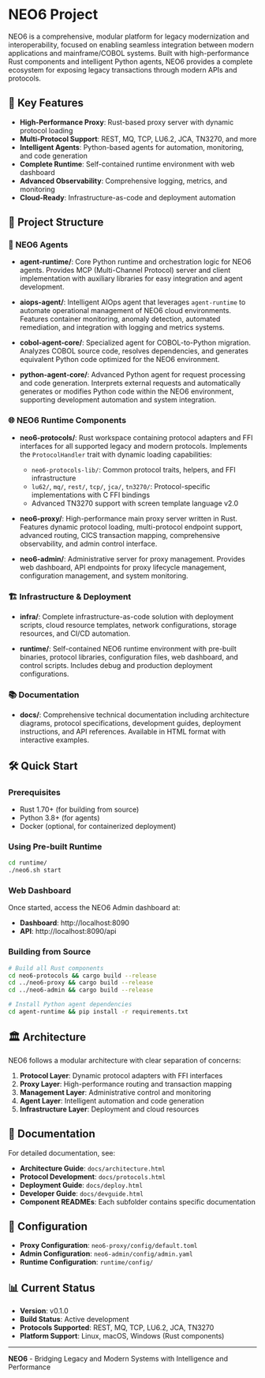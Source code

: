 # NEO6 Project

NEO6 is a comprehensive, modular platform for legacy modernization and interoperability, focused on enabling seamless integration between modern applications and mainframe/COBOL systems. Built with high-performance Rust components and intelligent Python agents, NEO6 provides a complete ecosystem for exposing legacy transactions through modern APIs and protocols.

## 🚀 Key Features

- **High-Performance Proxy**: Rust-based proxy server with dynamic protocol loading
- **Multi-Protocol Support**: REST, MQ, TCP, LU6.2, JCA, TN3270, and more
- **Intelligent Agents**: Python-based agents for automation, monitoring, and code generation
- **Complete Runtime**: Self-contained runtime environment with web dashboard
- **Advanced Observability**: Comprehensive logging, metrics, and monitoring
- **Cloud-Ready**: Infrastructure-as-code and deployment automation

## 📁 Project Structure

### 🤖 NEO6 Agents
- **agent-runtime/**: Core Python runtime and orchestration logic for NEO6 agents. Provides MCP (Multi-Channel Protocol) server and client implementation with auxiliary libraries for easy integration and agent development.

- **aiops-agent/**: Intelligent AIOps agent that leverages `agent-runtime` to automate operational management of NEO6 cloud environments. Features container monitoring, anomaly detection, automated remediation, and integration with logging and metrics systems.

- **cobol-agent-core/**: Specialized agent for COBOL-to-Python migration. Analyzes COBOL source code, resolves dependencies, and generates equivalent Python code optimized for the NEO6 environment.

- **python-agent-core/**: Advanced Python agent for request processing and code generation. Interprets external requests and automatically generates or modifies Python code within the NEO6 environment, supporting development automation and system integration.

### 🌐 NEO6 Runtime Components
- **neo6-protocols/**: Rust workspace containing protocol adapters and FFI interfaces for all supported legacy and modern protocols. Implements the `ProtocolHandler` trait with dynamic loading capabilities:
  - `neo6-protocols-lib/`: Common protocol traits, helpers, and FFI infrastructure
  - `lu62/`, `mq/`, `rest/`, `tcp/`, `jca/`, `tn3270/`: Protocol-specific implementations with C FFI bindings
  - Advanced TN3270 support with screen template language v2.0

- **neo6-proxy/**: High-performance main proxy server written in Rust. Features dynamic protocol loading, multi-protocol endpoint support, advanced routing, CICS transaction mapping, comprehensive observability, and admin control interface.

- **neo6-admin/**: Administrative server for proxy management. Provides web dashboard, API endpoints for proxy lifecycle management, configuration management, and system monitoring.

### 🏗️ Infrastructure & Deployment
- **infra/**: Complete infrastructure-as-code solution with deployment scripts, cloud resource templates, network configurations, storage resources, and CI/CD automation.

- **runtime/**: Self-contained NEO6 runtime environment with pre-built binaries, protocol libraries, configuration files, web dashboard, and control scripts. Includes debug and production deployment configurations.

### 📚 Documentation
- **docs/**: Comprehensive technical documentation including architecture diagrams, protocol specifications, development guides, deployment instructions, and API references. Available in HTML format with interactive examples.

## 🛠️ Quick Start

### Prerequisites
- Rust 1.70+ (for building from source)
- Python 3.8+ (for agents)
- Docker (optional, for containerized deployment)

### Using Pre-built Runtime
```bash
cd runtime/
./neo6.sh start
```

### Web Dashboard
Once started, access the NEO6 Admin dashboard at:
- **Dashboard**: http://localhost:8090
- **API**: http://localhost:8090/api

### Building from Source
```bash
# Build all Rust components
cd neo6-protocols && cargo build --release
cd ../neo6-proxy && cargo build --release
cd ../neo6-admin && cargo build --release

# Install Python agent dependencies
cd agent-runtime && pip install -r requirements.txt
```

## 🏛️ Architecture

NEO6 follows a modular architecture with clear separation of concerns:

1. **Protocol Layer**: Dynamic protocol adapters with FFI interfaces
2. **Proxy Layer**: High-performance routing and transaction mapping
3. **Management Layer**: Administrative control and monitoring
4. **Agent Layer**: Intelligent automation and code generation
5. **Infrastructure Layer**: Deployment and cloud resources

## 📖 Documentation

For detailed documentation, see:
- **Architecture Guide**: `docs/architecture.html`
- **Protocol Development**: `docs/protocols.html`
- **Deployment Guide**: `docs/deploy.html`
- **Developer Guide**: `docs/devguide.html`
- **Component READMEs**: Each subfolder contains specific documentation

## 🔧 Configuration

- **Proxy Configuration**: `neo6-proxy/config/default.toml`
- **Admin Configuration**: `neo6-admin/config/admin.yaml`
- **Runtime Configuration**: `runtime/config/`

## 📊 Current Status

- **Version**: v0.1.0
- **Build Status**: Active development
- **Protocols Supported**: REST, MQ, TCP, LU6.2, JCA, TN3270
- **Platform Support**: Linux, macOS, Windows (Rust components)

---

**NEO6** - Bridging Legacy and Modern Systems with Intelligence and Performance
